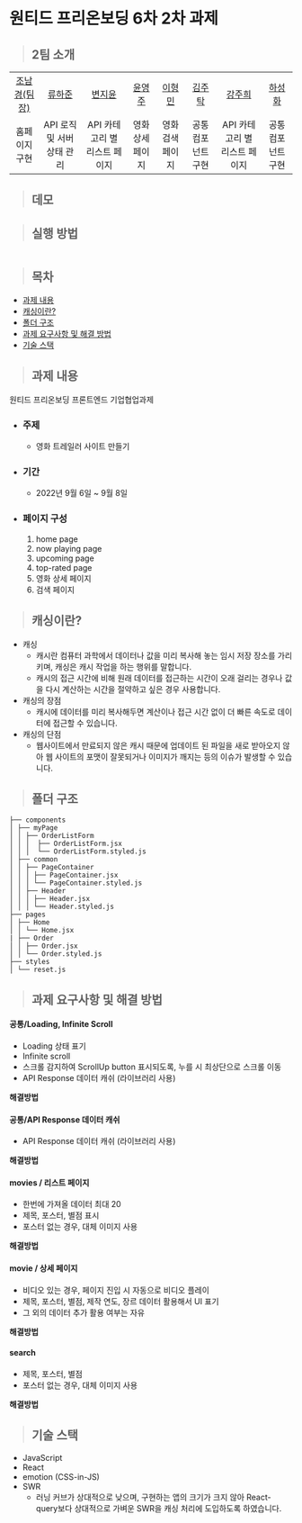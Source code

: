 # 원티드 프리온보딩 6차 2차 과제

> ## 2팀 소개

<table>
    <tr>
        <td height="50px" align="center"> <a href="https://github.com/nknkcho"> 조남경(팀장) </a> <br></td>
        <td height="50px" align="center"> <a href="https://github.com/HaJunRyu"> 류하준 </a> <br></td>
        <td height="50px" align="center"> <a href="https://github.com/
wldbszpflrxj"> 변지윤 </a> <br></td>
        <td height="50px" align="center"> <a href="https://github.com/yeongjuyun"> 윤영주 </a> <br></td>
        <td height="50px" align="center"> <a href="https://github.com/
hyoungqu23"> 이형민 </a> <br></td>
        <td height="50px" align="center"> <a href="https://github.com/Taak-e"> 김주탁 </a> <br></td>
        <td height="50px" align="center"> <a href="https://github.com/joohe71"> 강주희 </a> <br></td>
        <td height="50px" align="center"> <a href="https://github.com/hasunghwa"> 하성화 </a> <br></td>
    </tr>
<tr>
        <td align="center">홈페이지 구현</td>
        <td align="center">API 로직 및 서버 상태 관리</td>
        <td align="center">API 카테고리 별 리스트 페이지</td>
        <td align="center">영화 상세 페이지</td>
        <td align="center">영화 검색 페이지</td>
        <td align="center">공통 컴포넌트 구현</td>
        <td align="center">API 카테고리 별 리스트 페이지</td>
        <td align="center">공통 컴포넌트 구현</td>
    </tr>
</table>

> ## 데모

> ## 실행 방법

```

```

> ## 목차

- [과제 내용](#과제-내용)
- [캐싱이란?](#캐싱이란?)
- [폴더 구조](#폴더-구조)
- [과제 요구사항 및 해결 방법](#과제-요구사항-및-해결-방법)
- [기술 스택](#기술-스택)

> ## 과제 내용

원티드 프리온보딩 프론트엔드 기업협업과제

- ### 주제
  - 영화 트레일러 사이트 만들기
- ### 기간
  - 2022년 9월 6일 ~ 9월 8일
- ### 페이지 구성

  1. home page
  2. now playing page
  3. upcoming page
  4. top-rated page
  5. 영화 상세 페이지
  6. 검색 페이지

> ## 캐싱이란?

- 캐싱
  - 캐시란 컴퓨터 과학에서 데이터나 값을 미리 복사해 놓는 임시 저장 장소를 가리키며, 캐싱은 캐시 작업을 하는 행위를 말합니다.
  - 캐시의 접근 시간에 비해 원래 데이터를 접근하는 시간이 오래 걸리는 경우나 값을 다시 계산하는 시간을 절약하고 싶은 경우 사용합니다.
- 캐싱의 장점
  - 캐시에 데이터를 미리 복사해두면 계산이나 접근 시간 없이 더 빠른 속도로 데이터에 접근할 수 있습니다.
- 캐싱의 단점
  - 웹사이트에서 만료되지 않은 캐시 때문에 업데이트 된 파일을 새로 받아오지 않아 웹 사이트의 포맷이 잘못되거나 이미지가 깨지는 등의 이슈가 발생할 수 있습니다.

> ## 폴더 구조

```
├── components
│ ├── myPage
│ │ ├── OrderListForm
│ │ │  ├── OrderListForm.jsx
│ │ │  └── OrderListForm.styled.js
│ ├── common
│ │ ├── PageContainer
│ │ │ ├── PageContainer.jsx
│ │ │ └── PageContainer.styled.js
│ │ ├── Header
│ │ │ ├── Header.jsx
│ │ │ └── Header.styled.js
├── pages
│ ├── Home
│ │ └── Home.jsx
| ├── Order
│ │ ├── Order.jsx
│ │ └── Order.styled.js
├── styles
│ └── reset.js
```

> ## 과제 요구사항 및 해결 방법

#### 공통/Loading, Infinite Scroll

- Loading 상태 표기
- Infinite scroll
- 스크롤 감지하여 ScrollUp button 표시되도록, 누를 시 최상단으로 스크롤 이동
- API Response 데이터 캐쉬 (라이브러리 사용)

**해결방법**

#### 공통/API Response 데이터 캐쉬

- API Response 데이터 캐쉬 (라이브러리 사용)

**해결방법**

#### movies / 리스트 페이지

- 한번에 가져올 데이터 최대 20
- 제목, 포스터, 별점 표시
- 포스터 없는 경우, 대체 이미지 사용

**해결방법**

#### movie / 상세 페이지

- 비디오 있는 경우, 페이지 진입 시 자동으로 비디오 플레이
- 제목, 포스터, 별점, 제작 연도, 장르 데이터 활용해서 UI 표기
- 그 외의 데이터 추가 활용 여부는 자유

**해결방법**

#### search

- 제목, 포스터, 별점
- 포스터 없는 경우, 대체 이미지 사용

**해결방법**

> ## 기술 스택

- JavaScript
- React
- emotion (CSS-in-JS)
- SWR
  - 러닝 커브가 상대적으로 낮으며, 구현하는 앱의 크기가 크지 않아 React-query보다 상대적으로 가벼운 SWR을 캐싱 처리에 도입하도록 하였습니다.
